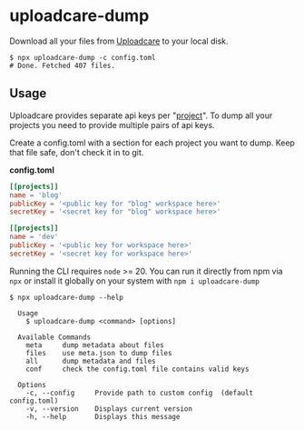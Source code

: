# uploadcare-dump

Download all your files from [Uploadcare] to your local disk.

```shell
$ npx uploadcare-dump -c config.toml
# Done. Fetched 407 files.
```

## Usage

Uploadcare provides separate api keys per "[project]". To dump all your projects you need to provide multiple pairs of api keys.

Create a config.toml with a section for each project you want to dump. Keep that file safe, don't check it in to git.

**config.toml**

```toml
[[projects]]
name = 'blog'
publicKey = '<public key for "blog" workspace here>'
secretKey = '<secret key for "blog" workspace here>'

[[projects]]
name = 'dev'
publicKey = '<public key for workspace here>'
secretKey = '<secret key for workspace here>'
```

Running the CLI requires `node` >= 20. You can run it directly from npm via `npx` or install it globally on your system with `npm i uploadcare-dump`

```shell
$ npx uploadcare-dump --help

  Usage
    $ uploadcare-dump <command> [options]

  Available Commands
    meta     dump metadata about files
    files    use meta.json to dump files
    all      dump metadata and files
    conf     check the config.toml file contains valid keys

  Options
    -c, --config     Provide path to custom config  (default config.toml)
    -v, --version    Displays current version
    -h, --help       Displays this message
```

[Uploadcare]: https://uploadcare.com/
[project]: https://uploadcare.com/docs/start/settings/#projects
